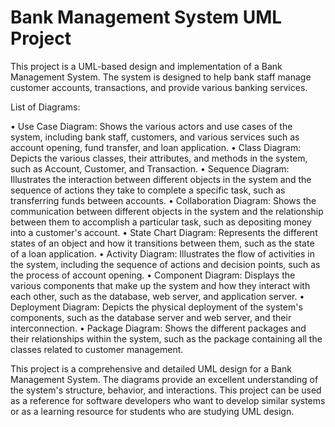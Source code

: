 # Bank Management System UML Project

This project is a UML-based design and implementation of a Bank Management System. The system is designed to help bank staff manage customer accounts, transactions, and provide various banking services.

List of Diagrams:

• Use Case Diagram: Shows the various actors and use cases of the system, including bank staff, customers, and various services such as account opening, fund transfer, and loan application.
• Class Diagram: Depicts the various classes, their attributes, and methods in the system, such as Account, Customer, and Transaction.
• Sequence Diagram: Illustrates the interaction between different objects in the system and the sequence of actions they take to complete a specific task, such as transferring funds between accounts.
• Collaboration Diagram: Shows the communication between different objects in the system and the relationship between them to accomplish a particular task, such as depositing money into a customer's account.
• State Chart Diagram: Represents the different states of an object and how it transitions between them, such as the state of a loan application.
• Activity Diagram: Illustrates the flow of activities in the system, including the sequence of actions and decision points, such as the process of account opening.
• Component Diagram: Displays the various components that make up the system and how they interact with each other, such as the database, web server, and application server.
• Deployment Diagram: Depicts the physical deployment of the system's components, such as the database server and web server, and their interconnection.
• Package Diagram: Shows the different packages and their relationships within the system, such as the package containing all the classes related to customer management.

This project is a comprehensive and detailed UML design for a Bank Management System. The diagrams provide an excellent understanding of the system's structure, behavior, and interactions. This project can be used as a reference for software developers who want to develop similar systems or as a learning resource for students who are studying UML design.
